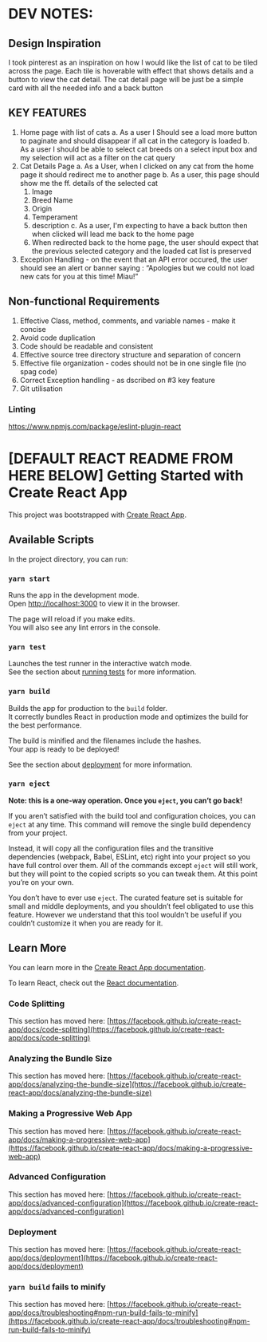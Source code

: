 # DEV NOTES:
## Design Inspiration

I took pinterest as an inspiration on how I would like the list of cat to be tiled across the page. Each tile is hoverable with effect that shows details and a button to view the cat detail.  The cat detail page will be just be a simple card with all the needed info and a back button

## KEY FEATURES

1. Home page with list of cats
  a. As a user I Should see a load more button to paginate and should disappear if all cat in the category is loaded
  b. As a user I should be able to select cat breeds on a select input box and my selection will act as a filter on the cat query
2. Cat Details Page
  a. As a User, when I clicked on any cat from the home page it should redirect me to another page
  b. As a user, this page should show me the ff. details of the selected cat
    1. Image
    2. Breed Name
    3. Origin
    4. Temperament
    5. description
  c. As a user, I'm expecting to have a back button then when clicked will lead me back to the home page
    1. When redirected back to the home page, the user should expect that the previous selected category and the loaded cat list is preserved
3. Exception Handling - on the event that an API error occured, the user should see an alert or banner saying :  “Apologies but we could not load new cats for you at this time! Miau!” 
## Non-functional Requirements

1. Effective Class, method, comments, and variable names - make it concise
2. Avoid code duplication
3. Code should be readable and consistent
4. Effective source tree directory structure and separation of concern
5. Effective file organization - codes should not be in one single file (no spag code)
6. Correct Exception handling - as dscribed on #3 key feature
7. Git utilisation

### Linting
https://www.npmjs.com/package/eslint-plugin-react



# [DEFAULT REACT README FROM HERE BELOW] Getting Started with Create React App

This project was bootstrapped with [Create React App](https://github.com/facebook/create-react-app).

## Available Scripts

In the project directory, you can run:

### `yarn start`

Runs the app in the development mode.\
Open [http://localhost:3000](http://localhost:3000) to view it in the browser.

The page will reload if you make edits.\
You will also see any lint errors in the console.

### `yarn test`

Launches the test runner in the interactive watch mode.\
See the section about [running tests](https://facebook.github.io/create-react-app/docs/running-tests) for more information.

### `yarn build`

Builds the app for production to the `build` folder.\
It correctly bundles React in production mode and optimizes the build for the best performance.

The build is minified and the filenames include the hashes.\
Your app is ready to be deployed!

See the section about [deployment](https://facebook.github.io/create-react-app/docs/deployment) for more information.

### `yarn eject`

**Note: this is a one-way operation. Once you `eject`, you can’t go back!**

If you aren’t satisfied with the build tool and configuration choices, you can `eject` at any time. This command will remove the single build dependency from your project.

Instead, it will copy all the configuration files and the transitive dependencies (webpack, Babel, ESLint, etc) right into your project so you have full control over them. All of the commands except `eject` will still work, but they will point to the copied scripts so you can tweak them. At this point you’re on your own.

You don’t have to ever use `eject`. The curated feature set is suitable for small and middle deployments, and you shouldn’t feel obligated to use this feature. However we understand that this tool wouldn’t be useful if you couldn’t customize it when you are ready for it.

## Learn More

You can learn more in the [Create React App documentation](https://facebook.github.io/create-react-app/docs/getting-started).

To learn React, check out the [React documentation](https://reactjs.org/).

### Code Splitting

This section has moved here: [https://facebook.github.io/create-react-app/docs/code-splitting](https://facebook.github.io/create-react-app/docs/code-splitting)

### Analyzing the Bundle Size

This section has moved here: [https://facebook.github.io/create-react-app/docs/analyzing-the-bundle-size](https://facebook.github.io/create-react-app/docs/analyzing-the-bundle-size)

### Making a Progressive Web App

This section has moved here: [https://facebook.github.io/create-react-app/docs/making-a-progressive-web-app](https://facebook.github.io/create-react-app/docs/making-a-progressive-web-app)

### Advanced Configuration

This section has moved here: [https://facebook.github.io/create-react-app/docs/advanced-configuration](https://facebook.github.io/create-react-app/docs/advanced-configuration)

### Deployment

This section has moved here: [https://facebook.github.io/create-react-app/docs/deployment](https://facebook.github.io/create-react-app/docs/deployment)

### `yarn build` fails to minify

This section has moved here: [https://facebook.github.io/create-react-app/docs/troubleshooting#npm-run-build-fails-to-minify](https://facebook.github.io/create-react-app/docs/troubleshooting#npm-run-build-fails-to-minify)
